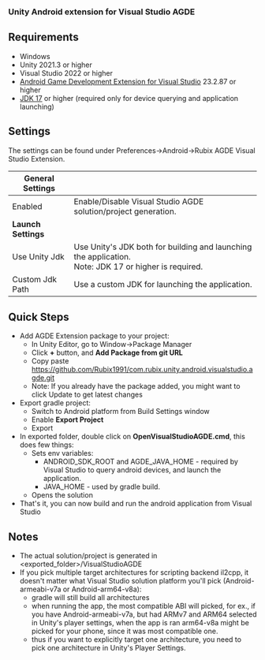 ### Unity Android extension for Visual Studio AGDE

## Requirements

* Windows
* Unity 2021.3 or higher
* Visual Studio 2022 or higher
* [Android Game Development Extension for Visual Studio](https://developer.android.com/games/agde) 23.2.87 or higher
* [JDK 17](https://www.oracle.com/java/technologies/javase/jdk17-archive-downloads.html) or higher (required only for device querying and application launching)

## Settings

The settings can be found under Preferences->Android->Rubix AGDE Visual Studio Extension.


| **General Settings**|  |
| ----------------- |------------|
| Enabled|Enable/Disable Visual Studio AGDE solution/project generation. |
| **Launch Settings** |  |
| Use Unity Jdk | Use Unity's JDK both for building and launching the application.<br>Note: JDK 17 or higher is required. |
| Custom Jdk Path | Use a custom JDK for launching the application. |


## Quick Steps

* Add AGDE Extension package to your project:
    * In Unity Editor, go to Window->Package Manager
    * Click **+** button, and **Add Package from git URL**
    * Copy paste https://github.com/Rubix1991/com.rubix.unity.android.visualstudio.agde.git
    * Note: If you already have the package added, you might want to click Update to get latest changes
* Export gradle project:
    * Switch to Android platform from Build Settings window
    * Enable **Export Project**
    * Export
* In exported folder, double click on **OpenVisualStudioAGDE.cmd**, this does few things:
    * Sets env variables:
        * ANDROID_SDK_ROOT and AGDE_JAVA_HOME - required by Visual Studio to query android devices, and launch the application.
        * JAVA_HOME - used by gradle build.
    * Opens the solution
* That's it, you can now build and run the android application from Visual Studio

## Notes

* The actual solution/project is generated in <exported_folder>/VisualStudioAGDE
* If you pick multiple target architectures for scripting backend il2cpp, it doesn't matter what Visual Studio solution platform you'll pick (Android-armeabi-v7a or Android-arm64-v8a):
    * gradle will still build all architectures
    * when running the app, the most compatible ABI will picked, for ex., if you have Android-armeabi-v7a, but had ARMv7 and ARM64 selected in Unity's player settings, when the app is ran arm64-v8a might be picked for your phone, since it was most compatible one.
    * thus if you want to explicitly target one architecture, you need to pick one architecture in Unity's Player Settings.
